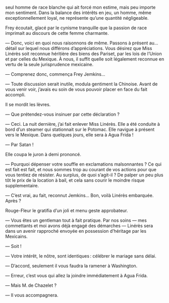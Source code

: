 seul homme de race blanche qui ait forcé mon estime, mais peu importe mon
sentiment. Dans la balance des intérêts en jeu, un homme, même exceptionnellement loyal, ne représente qu’une quantité négligeable.

Frey écoutait, glacé par le cynisme tranquille que la passion de race imprimait au discours de cette femme charmante.

— Donc, voici en quoi nous raisonnons de même. Passons à présent au… détail
sur lequel nous différons d’appréciations. Vous désirez que Miss Linérès soit
reconnue héritière des biens des Pariset, par les lois de l’Union et par celles du Mexique. À nous, il suffit quelle soit légalement reconnue en
vertu de la seule jurisprudence mexicaine.

— Comprenez donc, commença Frey Jemkins…

— Toute discussion serait inutile, modula gentiment la Chinoise. Avant de vous venir voir, j’avais eu soin de vous pouvoir placer en face du fait
accompli.

Il se mordit les lèvres.

— Que prétendez-vous insinuer par cette déclaration ?

— Ceci. La nuit dernière, j’ai fait enlever Miss Linérès. Elle a été conduite à bord d’un steamer qui stationnait sur le Potomac. Elle navigue à
présent vers le Mexique. Dans quelques jours, elle sera à Agua Frida !

— Par Satan !

Elle coupa le juron à demi prononcé.

— Pourquoi dépenser votre souffle en exclamations malsonnantes ? Ce qui est
fait est fait, et nous sommes trop au courant de vos actions pour que
vous tentiez de résister. Au surplus, de quoi s’agit-il ? De palper un peu plus tôt le prix de la location à bail, et cela sans courir le moindre risque supplementaire.

— C’est vrai, au fait, reconnut Jemkins… Bon, voilà Linérès embarquée. Après ?

Rouge-Fleur le gratifia d’un joli et menu geste approbateur.

— Vous êtes un gentleman tout à fait pratique. Par nos soins — mes commettants et moi avons déjà engagé des démarches — Linérès sera dans un avenir rapproché envoyée en possession d’héritage par les Mexicains.

— Soit !

— Votre intérêt, le nôtre, sont identiques : célébrer le mariage sans délai.

— D’accord, seulement il vous faudra la ramener à Washington.

— Erreur, c’est vous qui allez la joindre immédiatement à Agua Frida.

— Mais M. de Chazelet ?

— Il vous accompagnera.

